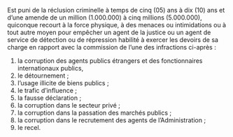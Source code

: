 Est puni de la réclusion criminelle à temps de cinq (05) ans à dix (10) ans et d’une amende de un million (1.000.000) à cinq millions (5.000.000), quiconque recourt à la force physique, à des menaces ou intimidations ou à tout autre moyen pour empêcher un agent de la justice ou un agent de service de détection ou de répression habilité à exercer les devoirs de sa charge en rapport avec la commission de l’une des infractions ci-après :
1. la corruption des agents publics étrangers et des fonctionnaires internationaux publics,
2. le détournement ;
3. l’usage illicite de biens publics ;
4. le trafic d’influence ;
5. la fausse déclaration ;
6. la corruption dans le secteur privé ;
7. la corruption dans la passation des marchés publics ;
8. la corruption dans le recrutement des agents de l’Administration ;
9. le recel.